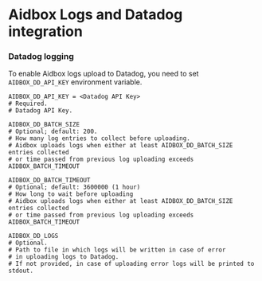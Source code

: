 # Aidbox Logs and Datadog integration

### Datadog logging

To enable Aidbox logs upload to Datadog, you need to set `AIDBOX_DD_API_KEY` environment variable.

```text
AIDBOX_DD_API_KEY = <Datadog API Key>
# Required.
# Datadog API Key.

AIDBOX_DD_BATCH_SIZE
# Optional; default: 200.
# How many log entries to collect before uploading.
# Aidbox uploads logs when either at least AIDBOX_DD_BATCH_SIZE entries collected 
# or time passed from previous log uploading exceeds AIDBOX_BATCH_TIMEOUT

AIDBOX_DD_BATCH_TIMEOUT
# Optional; default: 3600000 (1 hour)
# How long to wait before uploading
# Aidbox uploads logs when either at least AIDBOX_DD_BATCH_SIZE entries collected 
# or time passed from previous log uploading exceeds AIDBOX_BATCH_TIMEOUT

AIDBOX_DD_LOGS
# Optional.
# Path to file in which logs will be written in case of error 
# in uploading logs to Datadog.
# If not provided, in case of uploading error logs will be printed to stdout.
```

